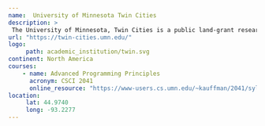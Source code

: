 ```yaml
---
name:  University of Minnesota Twin Cities 
description: >
 The University of Minnesota, Twin Cities is a public land-grant research university in the Twin Cities of Minneapolis and Saint Paul, Minnesota. 
url: "https://twin-cities.umn.edu/"
logo:
     path: academic_institution/twin.svg
continent: North America
courses:
    - name: Advanced Programming Principles 
      acronym: CSCI 2041
      online_resource: "https://www-users.cs.umn.edu/~kauffman/2041/syllabus.html"
location:
     lat: 44.9740
     long: -93.2277
---
```

